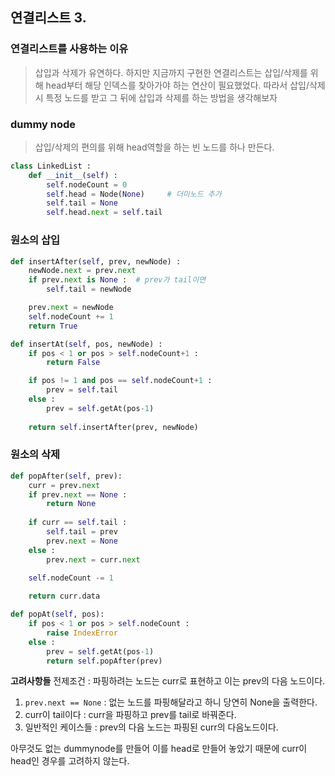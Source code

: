 ## 연결리스트 3. 

### 연결리스트를 사용하는 이유
> 삽입과 삭제가 유연하다.
> 하지만 지금까지 구현한 연결리스트는 삽입/삭제를 위해 head부터 해당 인덱스를 찾아가야 하는 연산이 필요했었다. 
> 따라서 삽입/삭제 시 특정 노드를 받고 그 뒤에 삽입과 삭제를 하는 방법을 생각해보자

### dummy node 
> 삽입/삭제의 편의를 위해 head역할을 하는 빈 노드를 하나 만든다. 
```python
class LinkedList : 
    def __init__(self) : 
        self.nodeCount = 0 
        self.head = Node(None)     # 더미노드 추가
        self.tail = None
        self.head.next = self.tail
```

### 원소의 삽입
```python
def insertAfter(self, prev, newNode) : 
    newNode.next = prev.next
    if prev.next is None :  # prev가 tail이면
        self.tail = newNode

    prev.next = newNode
    self.nodeCount += 1
    return True

def insertAt(self, pos, newNode) : 
    if pos < 1 or pos > self.nodeCount+1 : 
        return False

    if pos != 1 and pos == self.nodeCount+1 : 
        prev = self.tail
    else : 
        prev = self.getAt(pos-1)
    
    return self.insertAfter(prev, newNode)  
```

### 원소의 삭제
```python
def popAfter(self, prev):
    curr = prev.next
    if prev.next == None : 
        return None
    
    if curr == self.tail : 
        self.tail = prev
        prev.next = None
    else : 
        prev.next = curr.next
    
    self.nodeCount -= 1

    return curr.data

def popAt(self, pos):
    if pos < 1 or pos > self.nodeCount : 
        raise IndexError
    else : 
        prev = self.getAt(pos-1)
        return self.popAfter(prev)
```
**고려사항들**
전제조건 : 파핑하려는 노드는 curr로 표현하고 이는 prev의 다음 노드이다. 

1. `prev.next == None` : 없는 노드를 파핑해달라고 하니 당연히 None을 출력한다. 
2. curr이 tail이다 : curr을 파핑하고 prev를 tail로 바꿔준다. 
3. 일반적인 케이스들 : prev의 다음 노드는 파핑된 curr의 다음노드이다. 

아무것도 없는 dummynode를 만들어 이를 head로 만들어 놓았기 때문에 curr이 head인 경우를 고려하지 않는다.  